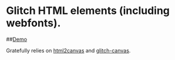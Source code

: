 # Glitch HTML elements (including webfonts).

##[Demo](http://rawgit.com/DUQE/glitch/master/index.html)

Gratefully relies on [html2canvas](http://github.com/niklasvh/html2canvas) and [glitch-canvas](http://github.com/snorpey/glitch-canvas).
